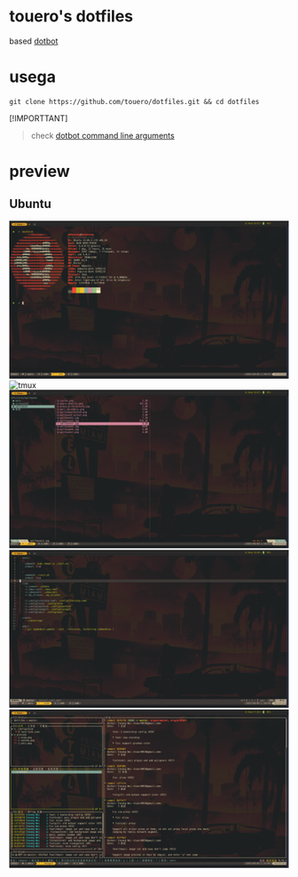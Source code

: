 # touero's dotfiles

based [dotbot](https://github.com/anishathalye/dotbot)

# usega

```
git clone https://github.com/touero/dotfiles.git && cd dotfiles
```

[!IMPORTTANT]
> check  [dotbot command line arguments](https://github.com/anishathalye/dotbot/blob/master/README.md#command-line-arguments)


# preview

## Ubuntu
![wezterm](./preview/wezterm.png)
![tmux](./preview/tmux.png)
![yazi](./preview/yazi.png)
![nvim](./preview/nvim.png)
![lazygit](./preview/lazygit.png)
